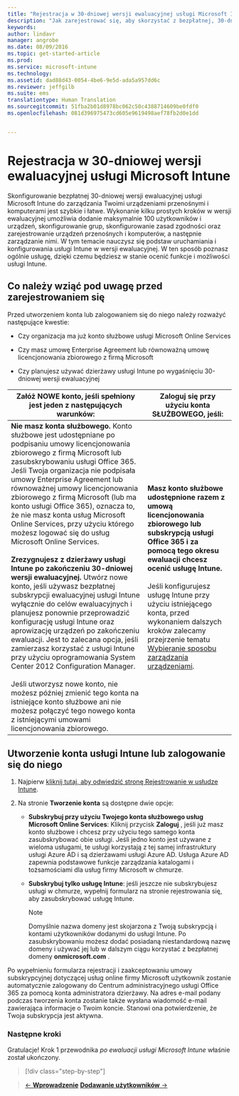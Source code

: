 ```yaml
---
title: "Rejestracja w 30-dniowej wersji ewaluacyjnej usługi Microsoft Intune | Microsoft Intune"
description: "Jak zarejestrować się, aby skorzystać z bezpłatnej, 30-dniowej wersji ewaluacyjnej usługi Intune i co wziąć pod uwagę przed zarejestrowaniem"
keywords: 
author: lindavr
manager: angrobe
ms.date: 08/09/2016
ms.topic: get-started-article
ms.prod: 
ms.service: microsoft-intune
ms.technology: 
ms.assetid: dad88d43-0054-4be6-9e5d-ada5a957dd6c
ms.reviewer: jeffgilb
ms.suite: ems
translationtype: Human Translation
ms.sourcegitcommit: 51fba2b01d8978bc062c50c4388714609be0fdf0
ms.openlocfilehash: 081d396975473cd605e9619498aef78fb2d0e1dd


---
```


# Rejestracja w 30-dniowej wersji ewaluacyjnej usługi Microsoft Intune

Skonfigurowanie bezpłatnej 30-dniowej wersji ewaluacyjnej usługi Microsoft Intune do zarządzania Twoimi urządzeniami przenośnymi i komputerami jest szybkie i łatwe. Wykonanie kilku prostych kroków w wersji ewaluacyjnej umożliwia dodanie maksymalnie 100 użytkowników i urządzeń, skonfigurowanie grup, skonfigurowanie zasad zgodności oraz zarejestrowanie urządzeń przenośnych i komputerów, a następnie zarządzanie nimi. W tym temacie nauczysz się podstaw uruchamiania i konfigurowania usługi Intune w wersji ewaluacyjnej. W ten sposób poznasz ogólnie usługę, dzięki czemu będziesz w stanie ocenić funkcje i możliwości usługi Intune.

## Co należy wziąć pod uwagę przed zarejestrowaniem się

Przed utworzeniem konta lub zalogowaniem się do niego należy rozważyć następujące kwestie:

-   Czy organizacja ma już konto służbowe usługi Microsoft Online Services

-   Czy masz umowę Enterprise Agreement lub równoważną umowę licencjonowania zbiorowego z firmą Microsoft

-   Czy planujesz używać dzierżawy usługi Intune po wygaśnięciu 30-dniowej wersji ewaluacyjnej

|Załóż NOWE konto, jeśli spełniony jest jeden z następujących warunków:|Zaloguj się przy użyciu konta SŁUŻBOWEGO, jeśli:|
|-----------------------------------------------------------------|------------------------------------------------|
|**Nie masz konta służbowego.** Konto służbowe jest udostępniane po podpisaniu umowy licencjonowania zbiorowego z firmą Microsoft lub zasubskrybowaniu usługi Office 365. Jeśli Twoja organizacja nie podpisała umowy Enterprise Agreement lub równoważnej umowy licencjonowania zbiorowego z firmą Microsoft (lub ma konto usługi Office 365), oznacza to, że nie masz konta usług Microsoft Online Services, przy użyciu którego możesz logować się do usług Microsoft Online Services.<br /><br />**Zrezygnujesz z dzierżawy usługi Intune po zakończeniu 30-dniowej wersji ewaluacyjnej.** Utwórz nowe konto, jeśli używasz bezpłatnej subskrypcji ewaluacyjnej usługi Intune wyłącznie do celów ewaluacyjnych i planujesz ponownie przeprowadzić konfigurację usługi Intune oraz aprowizację urządzeń po zakończeniu ewaluacji. Jest to zalecana opcja, jeśli zamierzasz korzystać z usługi Intune przy użyciu oprogramowania System Center 2012 Configuration Manager.<br /><br />Jeśli utworzysz nowe konto, nie możesz później zmienić tego konta na istniejące konto służbowe ani nie możesz połączyć tego nowego konta z istniejącymi umowami licencjonowania zbiorowego.|**Masz konto służbowe udostępnione razem z umową licencjonowania zbiorowego lub subskrypcją usługi Office 365 i za pomocą tego okresu ewaluacji chcesz ocenić usługę Intune.**<br /><br />Jeśli konfigurujesz usługę Intune przy użyciu istniejącego konta, przed wykonaniem dalszych kroków zalecamy przejrzenie tematu [Wybieranie sposobu zarządzania urządzeniami](/intune/get-started/choose-how-to-manage-devices).|

## Utworzenie konta usługi Intune lub zalogowanie się do niego

1.  Najpierw [kliknij tutaj, aby odwiedzić stronę Rejestrowanie w usłudze Intune](https://portal.office.com/Signup/Signup.aspx?OfferId=40BE278A-DFD1-470a-9EF7-9F2596EA7FF9&dl=INTUNE_A&ali=1#0%20).

2.  Na stronie **Tworzenie konta** są dostępne dwie opcje:

    -   **Subskrybuj przy użyciu Twojego konta służbowego usług Microsoft Online Services**: Kliknij przycisk **Zaloguj** , jeśli już masz konto służbowe i chcesz przy użyciu tego samego konta zasubskrybować obie usługi. Jeśli jedno konto jest używane z wieloma usługami, te usługi korzystają z tej samej infrastruktury usługi Azure AD i są dzierżawami usługi Azure AD. Usługa Azure AD zapewnia podstawowe funkcje zarządzania katalogami i tożsamościami dla usług firmy Microsoft w chmurze.

    -   **Subskrybuj tylko usługę Intune**: jeśli jeszcze nie subskrybujesz usługi w chmurze, wypełnij formularz na stronie rejestrowania się, aby zasubskrybować usługę Intune.

        > [!NOTE]
        > Domyślnie nazwa domeny jest skojarzona z Twoją subskrypcją i kontami użytkowników dodanymi do usługi Intune. Po zasubskrybowaniu możesz dodać posiadaną niestandardową nazwę domeny i używać jej lub w dalszym ciągu korzystać z bezpłatnej domeny **onmicrosoft.com** .

Po wypełnieniu formularza rejestracji i zaakceptowaniu umowy subskrypcyjnej dotyczącej usług online firmy Microsoft użytkownik zostanie automatycznie zalogowany do Centrum administracyjnego usługi Office 365 za pomocą konta administratora dzierżawy. Na adres e-mail podany podczas tworzenia konta zostanie także wysłana wiadomość e-mail zawierająca informacje o Twoim koncie. Stanowi ona potwierdzenie, że Twoja subskrypcja jest aktywna.

### Następne kroki
Gratulacje! Krok 1 przewodnika *po ewaluacji usługi Microsoft Intune* właśnie został ukończony.

>[!div class="step-by-step"]

>[&larr; **Wprowadzenie**](get-started-with-a-30-day-trial-of-microsoft-intune.md)     [**Dodawanie użytkowników** &rarr;](get-started-with-a-30-day-trial-of-microsoft-intune-step-2.md)  



<!--HONumber=Aug16_HO2-->


